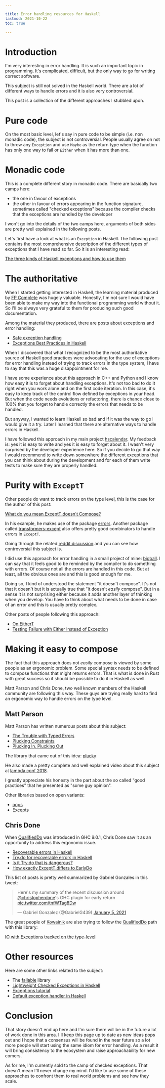 ```yaml
---

title: Error handling resources for Haskell
lastmod: 2021-10-22
toc: true

---
```


# Introduction

I'm very interesting in error handling. It is such an important topic in
programming. It's complicated, difficult, but the only way to go for writing
correct software.

This subject is still not solved in the Haskell world. There are a lot of
different ways to handle errors and it is also very controversial.

This post is a collection of the different approaches I stubbled upon.

# Pure code

On the most basic level, let's say in pure code to be simple (i.e. non monadic
code), the subject is not controversial. People usually agree on not to throw
any `Exception` and use `Maybe` as the return type when the function has only
one way to fail or `Either` when it has more than one.

# Monadic code

This is a complete different story in monadic code. There are basically two
camps here:

- the one in favour of exceptions
- the other in favour of errors appearing in the function signature, sometimes
  called "checked exceptions" because the compiler checks that the exceptions
  are handled by the developer

I won't go into the details of the two camps here, arguments of both sides are
pretty well explained in the following posts.

Let's first have a look at what is an `Exception` in Haskell. The following
post contains the most comprehensive description of the different types of
exceptions that I have read so far. So it is an interesting read:

[The three kinds of Haskell exceptions and how to use
them](https://www.tweag.io/blog/2020-04-16-exceptions-in-haskell/)

# The authoritative

When I started getting interested in Haskell, the learning material produced by
[FP Complete](https://www.fpcomplete.com) was hugely valuable. Honestly, I'm not
sure I would have been able to make my way into the functional programming
world without it. So I'll be always very grateful to them for producing such
good documentation.

Among the material they produced, there are posts about exceptions and error
handling:

- [Safe exception
  handling](https://www.fpcomplete.com/haskell/tutorial/exceptions/)
- [Exceptions Best Practices in
  Haskell](https://www.fpcomplete.com/blog/2016/11/exceptions-best-practices-haskell/)

When I discovered that what I recognized to be the most authoritative source of
Haskell good practices were advocating for the use of exceptions for error
handling instead of trying to track errors in the type system, I have to say
that this was a huge disappointment for me.

I have some experience about this approach in C++ and Python and I know how
easy it is to forget about handling exceptions. It's not too bad to do it right
when you work alone and on the first code iteration. In this case, it's easy to
keep track of the control flow defined by exceptions in your head. But when the
code needs evolutions or refactoring, there is chance close to 100% that you
forget to handle correctly the errors that needs to be handled.

But anyway, I wanted to learn Haskell so bad and if it was the way to go I would
give it a try. Later I learned that there are alternative ways to handle errors
in Haskell.

I have followed this approach in my main project
[hscalendar](https://github.com/jecaro/hscalendar). My feedback is: yes it is
easy to write and yes it is easy to forget about it. I wasn't very surprised by
the developer experience here. So if you decide to go that way I would
recommend to write down somewhere the different exceptions that you can think
about during the development and for each of them write tests to make sure they
are properly handled.

# Purity with `ExceptT`

Other people do want to track errors on the type level, this is the case for
the author of this post:

[What do you mean ExceptT doesn't
Compose?](http://www.mega-nerd.com/erikd/Blog/CodeHacking/Haskell/what_do_you_mean.html)

In his example, he makes use of the package
[errors](https://hackage.haskell.org/package/errors). Another package called
[transformers-except](https://hackage.haskell.org/package/transformers-except)
also offers pretty good combinators to handle errors in `ExceptT`.

Going through the related [reddit
discussion](https://www.reddit.com/r/haskell/comments/68kyfx/what_do_you_mean_exceptt_doesnt_compose/)
and you can see how controversial this subject is.

I did use this approach for error handling in a small project of mine:
[bigball](https://github.com/jecaro/bigball/). I can say that it feels good to
be reminded by the compiler to do something with errors. Of course not all the
errors are handled in this code. But at least, all the obvious ones are and
this is good enough for me.

Doing so, I kind of understood the statement "it doesn't compose". It's not
that it doesn't but it is actually true that "it doesn't _easily_ compose". But
in a sense it is not surprising either because it adds another layer of
thinking when you develop. You have to think about what needs to be done in
case of an error and this is usually pretty complex.

Other posts of people following this approach:

- [On EitherT](https://lambdafoo.com/posts/2018-06-22-transformers-either.html)
- [Testing Failure with Either Instead of
  Exception](https://haskell-at-work.com/episodes/2018-03-18-testing-failure-with-either-instead-of-exception.html)

# Making it easy to compose

The fact that this approach does not _easily_ compose is viewed by some people
as an ergonomic problem. Some special syntax needs to be defined to compose
functions that might returns errors. That is what is done in Rust with great
success so it should be possible to do it in Haskell as well.

Matt Parson and Chris Done, two well known members of the Haskell community are
following this way. These guys are trying really hard to find an ergonomic way
to handle errors on the type level.

## Matt Parson

Matt Parson has written numerous posts about this subject:

- [The Trouble with Typed Errors](https://www.parsonsmatt.org/2018/11/03/trouble_with_typed_errors.html)
- [Plucking Constraints](https://www.parsonsmatt.org/2020/01/03/plucking_constraints.html)
- [Plucking In, Plucking Out](https://www.parsonsmatt.org/2020/10/27/plucking_in_plucking_out.html)

The library that came out of this idea:
[plucky](https://hackage.haskell.org/package/plucky)

He also made a pretty complete and well explained video about this subject at
[lambda conf 2018](https://www.youtube.com/watch?v=A5c9kgDYXr8).

I greatly appreciate his honesty in the part about the so called "good
practices" that he presented as "some guy opinion".

Other libraries based on open variants:

- [oops](https://github.com/i-am-tom/oops)
- [Excepts](https://hackage.haskell.org/package/haskus-utils-variant-3.0/docs/Haskus-Utils-Variant-Excepts.html)

## Chris Done

When [QualifiedDo][QualifiedDo] was introduced in GHC 9.0.1, Chris Done saw it
as an opportunity to address this ergonomic issue.

- [Recoverable errors in Haskell](https://chrisdone.com/posts/recoverable-errors-in-haskell/)
- [Try.do for recoverable errors in Haskell](https://chrisdone.com/posts/try-do/)
- [Is it Try.do that is dangerous?](https://chrisdone.com/posts/is-try-do-dangerous/)
- [How exactly ExceptT differs to EarlyDo](https://chrisdone.com/posts/exceptt-vs-early-do/)

This list of posts is pretty well summarized by Gabriel Gonzales in this tweet:

<blockquote class="twitter-tweet"><p lang="en" dir="ltr">Here&#39;s my summary
of the recent discussion around <a
href="https://twitter.com/christopherdone?ref_src=twsrc%5Etfw">@christopherdone</a>&#39;s
GHC plugin for early return <a
href="https://t.co/tnfWTag8Dw">pic.twitter.com/tnfWTag8Dw</a></p>&mdash;
Gabriel Gonzalez (@GabrielG439) <a
href="https://twitter.com/GabrielG439/status/1346276478862856192?ref_src=twsrc%5Etfw">January
5, 2021</a></blockquote> <script async
src="https://platform.twitter.com/widgets.js" charset="utf-8"></script>

The great people of [Kowainik](https://kowainik.github.io/) are also trying to
follow the [QualifiedDo][QualifiedDo] path with this library:

[IO with Exceptions tracked on the type-level](https://github.com/kowainik/eio)

# Other resources

Here are some other links related to the subject:

- The [failable](https://hackage.haskell.org/package/failable) library
- [Lightweight Checked Exceptions in
  Haskell](https://www.well-typed.com/blog/2015/07/checked-exceptions/)
- [Exceptions tutorial](https://markkarpov.com/tutorial/exceptions.html)
- [Default exception handler in Haskell](https://taylor.fausak.me/2021/04/03/default-exception-handler-in-haskell/)

# Conclusion

That story doesn't end up here and I'm sure there will be in the future a lot
of work done in this area. I'll keep this page up to date as new ideas pops out
and I hope that a consensus will be found in the near future so a lot more
people will start using the same idiom for error handling. As a result it will
bring consistency to the ecosystem and raise approachability for new comers.

As for me, I'm currently sold to the camp of checked exceptions. That doesn't
mean I'll never change my mind. I'd like to use some of these approaches to
confront them to real world problems and see how they scale.

[QualifiedDo]: https://ghc.gitlab.haskell.org/ghc/doc/users_guide/exts/qualified_do.html

